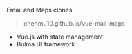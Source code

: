 Email and Maps clones
> chenmu10.github.io/vue-mail-maps
- Vue.js with state management
- Bulma UI framework

